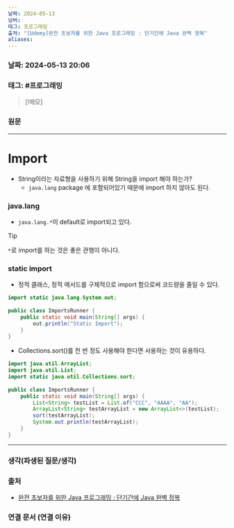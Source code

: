 ```yaml
---
날짜: 2024-05-13
넘버: 
태그: 프로그래밍
출처: "[Udemy]완전 초보자를 위한 Java 프로그래밍 : 단기간에 Java 완벽 정복"
aliases:
---
```

### 날짜:  2024-05-13 20:06

### 태그: #프로그래밍 

>[!메모]
>

### 원문
---
# Import
- String이라는 자료형을 사용하기 위해 String을 import 해야 하는가?
	- `java.lang` package 에 포함되어있기 때문에 import 하지 않아도 된다.
### java.lang
- `java.lang.*`이 default로 import되고 있다.

> [!tip]
>  `*`로 import를 하는 것은 좋은 관행이 아니다.

### static import
- 정적 클래스, 정적 메서드를 구체적으로 import 함으로써 코드량을 줄일 수 있다.
```java title:"System.out.println() 예제" hl:1,5
import static java.lang.System.out;
  
public class ImportsRunner {  
	public static void main(String[] args) {  
		out.println("Static Import");  
	}  
}
```
- Collections.sort()를 천 번 정도 사용해야 한다면 사용하는 것이 유용하다.
```java title:"Collections.sort() 예제" hl:3,9
import java.util.ArrayList;  
import java.util.List;  
import static java.util.Collections.sort;  
  
public class ImportsRunner {  
	public static void main(String[] args) {  
		List<String> testList = List.of("CCC", "AAAA", "AA");  
		ArrayList<String> testArrayList = new ArrayList<>(testList);  
		sort(testArrayList);  
		System.out.println(testArrayList);  
	}  
}
```
---
### 생각(파생된 질문/생각)

### 출처
- [완전 초보자를 위한 Java 프로그래밍 : 단기간에 Java 완벽 정복](https://www.udemy.com/course/best-java-programming/?couponCode=ST6MT42324)

### 연결 문서 (연결 이유)

